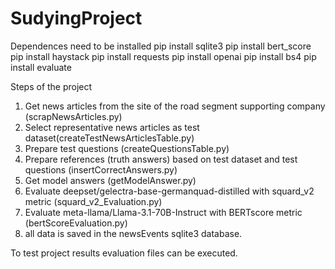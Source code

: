 # SudyingProject
Dependences need to be installed
pip install sqlite3
pip install bert_score 
pip install haystack 
pip install requests
pip install openai 
pip install bs4
pip install evaluate


Steps of the project
1. Get news articles from the site of the road segment supporting company (scrapNewsArticles.py)
2. Select  representative news articles as test dataset(createTestNewsArticlesTable.py)
3. Prepare test questions (createQuestionsTable.py)
4. Prepare references (truth answers) based on test dataset and test questions (insertCorrectAnswers.py)
5. Get model answers (getModelAnswer.py)
6. Evaluate  deepset/gelectra-base-germanquad-distilled with squard_v2 metric (squard_v2_Evaluation.py)
7. Evaluate  meta-llama/Llama-3.1-70B-Instruct with BERTscore metric (bertScoreEvaluation.py)
8. all data is saved in the newsEvents sqlite3 database.


To test project results evaluation files can be executed.   